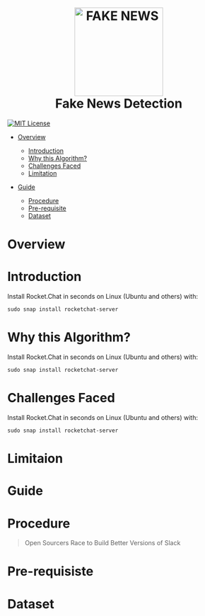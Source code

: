 <h1 align="center">
  <img src="https://www.thehindu.com/opinion/op-ed/x9sol6/article29451786.ece/ALTERNATES/FREE_960/Fake-news" height="200px" width="200px" alt="FAKE NEWS"><br>
  Fake News Detection
</h1>

[![MIT License](https://img.shields.io/badge/license-MIT-blue.svg?style=flat)](https://github.com/Manimaran-SM/Fake_News_Detection/blob/master/LICENSE)

* [Overview](#Overview)
   * [Introduction](#Introduction)
   * [Why this Algorithm?](#Why_this_Algorithm?)
   * [Challenges Faced](#Challenges_Faced)
   * [Limitation](#Limitation)
   
* [Guide](#Guide)
  * [Procedure](#Procedure)
  * [Pre-requisite](#Pre-requisiste)
  * [Dataset](#Dataset)


# Overview



# Introduction

Install Rocket.Chat in seconds on Linux (Ubuntu and others) with:

```
sudo snap install rocketchat-server
```


# Why this Algorithm?


Install Rocket.Chat in seconds on Linux (Ubuntu and others) with:

```
sudo snap install rocketchat-server
```



# Challenges Faced


Install Rocket.Chat in seconds on Linux (Ubuntu and others) with:

```
sudo snap install rocketchat-server
```


# Limitaion



# Guide

# Procedure
> Open Sourcers Race to Build Better Versions of Slack


# Pre-requisiste



# Dataset

